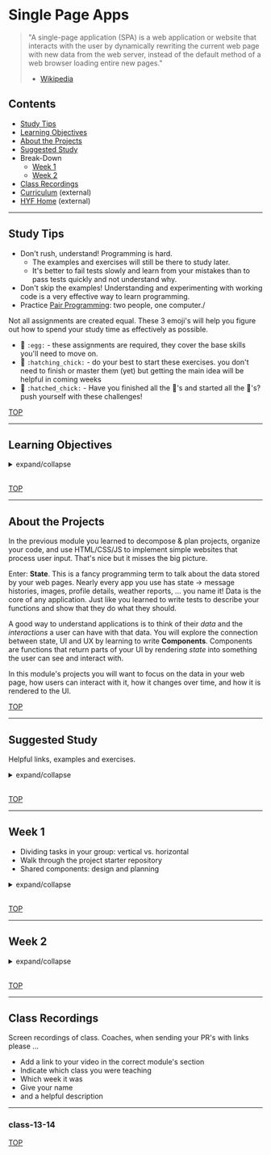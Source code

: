 # Single Page Apps

> "A single-page application (SPA) is a web application or website that interacts with the user by dynamically rewriting the current web page with new data from the web server, instead of the default method of a web browser loading entire new pages."
>
> - [Wikipedia](https://en.wikipedia.org/wiki/Single-page_application)

## Contents

- [Study Tips](#study-tips)
- [Learning Objectives](#learning-objectives)
- [About the Projects](#about-the-projects)
- [Suggested Study](#suggested-study)
- Break-Down
  - [Week 1](#week-1)
  - [Week 2](#week-2)
- [Class Recordings](#class-recordings)
- [Curriculum](https://home.hackyourfuture.be/curriculum) (external)
- [HYF Home](https://home.hackyourfuture.be/) (external)

---

## Study Tips

- Don't rush, understand! Programming is hard.
  - The examples and exercises will still be there to study later.
  - It's better to fail tests slowly and learn from your mistakes than to pass tests quickly and not understand why.
- Don't skip the examples! Understanding and experimenting with working code is a very effective way to learn programming.
- Practice [Pair Programming](https://study.hackyourfuture.be/collaborating/pair-programming): two people, one computer./

Not all assignments are created equal. These 3 emoji's will help you figure out how to spend your study time as effectively as possible.

- 🥚 `:egg:` - these assignments are required, they cover the base skills you'll need to move on.
- 🐣 `:hatching_chick:` - do your best to start these exercises. you don't need to finish or master them (yet) but getting the main idea will be helpful in coming weeks
- 🐥 `:hatched_chick:` - Have you finished all the 🥚's and started all the 🐣's? push yourself with these challenges!

[TOP](#single-page-apps)

---

## Learning Objectives

<details>
<summary>expand/collapse</summary>
<br>

</details>
<br>

[TOP](#single-page-apps)

---

## About the Projects

In the previous module you learned to decompose & plan projects, organize your code, and use HTML/CSS/JS to implement simple websites that process user input. That's nice but it misses the big picture.

Enter: **State**. This is a fancy programming term to talk about the data stored by your web pages. Nearly every app you use has state -> message histories, images, profile details, weather reports, ... you name it! Data is the core of any application. Just like you learned to write tests to describe your functions and show that they do what they should.

A good way to understand applications is to think of their _data_ and the _interactions_ a user can have with that data. You will explore the connection between state, UI and UX by learning to write **Components**. Components are functions that return parts of your UI by rendering _state_ into something the user can see and interact with.

In this module's projects you will want to focus on the data in your web page, how users can interact with it, how it changes over time, and how it is rendered to the UI.

[TOP](#single-page-apps)

---

## Suggested Study

Helpful links, examples and exercises.

<details>
<summary>expand/collapse</summary>
<br>

### What are Single-Page Apps?

- [wikipedia](https://en.wikipedia.org/wiki/Single-page_application)
- [flavicopes](https://flaviocopes.com/single-page-application/)
- [clockwise](https://clockwise.software/blog/disadvantages-single-page-applications-turn-them-into-benefits/)

</details>
<br>

[TOP](#single-page-apps)

---

## Week 1

- Dividing tasks in your group: vertical vs. horizontal
- Walk through the project starter repository
- Shared components: design and planning

<details>
<summary>expand/collapse</summary>
<br>

### Before Class

No prep work! Focus on your group project from State, that's the best way you can prepare

### During Class

_All Together_:

- Dividing tasks: vertical vs. horizontal
- Walk through the project starter repository

_In Small Groups_:

- Begin planning the week's project with the help of a coach

### Project

> coming soon

</details>
<br>

[TOP](#single-page-apps)

---

## Week 2

<details>
<summary>expand/collapse</summary>
<br>

### Prep Work

> before class

### During Class

#### Before Break

#### After Break

### After Class

> after class

</details>
<br>

[TOP](#single-page-apps)

---

## Class Recordings

Screen recordings of class. Coaches, when sending your PR's with links please ...

- Add a link to your video in the correct module's section
- Indicate which class you were teaching
- Which week it was
- Give your name
- and a helpful description

---

### class-13-14

[TOP](#single-page-apps)
